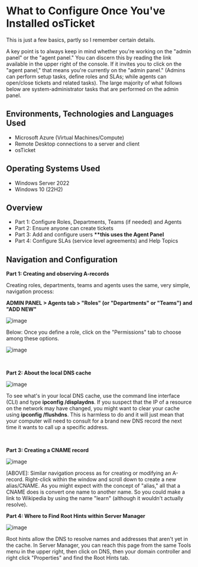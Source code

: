 <h1>What to Configure Once You've Installed osTicket </h1>
This is just a few basics, partly so I remember certain details.
<p></p>
A key point is to always keep in mind whether you're working on the "admin panel" or the "agent panel." You can discern this by reading the link available in the upper right of the console. If it invites you to click on the "agent panel," that means you're currently on the "admin panel." (Admins can perform setup tasks, define roles and SLAs; while agents can open/close tickets and related tasks). The large majority of what follows below are system-administrator tasks that are performed on the admin panel.
<br />


<h2>Environments, Technologies and Languages Used</h2>

- Microsoft Azure (Virtual Machines/Compute)
- Remote Desktop connections to a server and client
- osTicket


<h2>Operating Systems Used </h2>

- Windows Server 2022
- Windows 10 (22H2)

<h2>Overview</h2>

- Part 1: Configure Roles, Departments, Teams (if needed) and Agents
- Part 2: Ensure anyone can create tickets
- Part 3: Add and configure users <b>**this uses the Agent Panel</b>
- Part 4: Configure SLAs (service level agreements) and Help Topics
  
<h2>Navigation and Configuration</h2>

<b>Part 1: Creating and observing A-records</b>

<p>
Creating roles, departments, teams and agents uses the same, very simple, navigation process:
<p></p>
<b>ADMIN PANEL > Agents tab > "Roles" (or "Departments" or "Teams") and "ADD NEW"</b>
<p></p>

![image](https://github.com/lcccodes/post-install-config/assets/171904823/aea394d9-726b-4bfe-9f6d-38a81a3c9902)



</p>
<p>
Below: Once you define a role, click on the "Permissions" tab to choose among these options.

  ![image](https://github.com/lcccodes/post-install-config/assets/171904823/f71c6d7e-47e5-49ae-ab98-6fe5f01f4431)



</p>
<br />


<b>Part 2: About the local DNS cache</b>
<p>

![image](https://github.com/lcccodes/dnsconfig/assets/171904823/1dd7fe21-9c98-4103-ac6b-3385b826f481)


</p>
<p>
To see what's in your local DNS cache, use the command line interface (CLI) and type <b>ipconfig /displaydns</b>. If you suspect that the IP of a resource on the network may have changed, you might want to clear your cache using <b>ipconfig /flushdns</b>. This is harmless to do and it will just mean that your computer will need to consult for a brand new DNS record the next time it wants to call up a specific address. 
</p>
<br />


<b>Part 3: Creating a CNAME record</b>
<p>

![image](https://github.com/lcccodes/dnsconfig/assets/171904823/69e8d3fe-4e0d-4542-8114-76422d439455)


</p>
<p>
[ABOVE]: Similar navigation process as for creating or modifying an A-record. Right-click within the window and scroll down to create a new alias/CNAME. As you might expect with the concept of "alias," all that a CNAME does is convert one name to another name. So you could make a link to Wikipedia by using the name "learn" (although it wouldn't actually resolve).
</p>



<b>Part 4: Where to Find Root Hints within Server Manager</b>
</p>
<p>
  
![image](https://github.com/lcccodes/dnsconfig/assets/171904823/403e47d5-61a8-496c-a2c8-d15fa5bf1c68)



</p>
<p>
Root hints allow the DNS to resolve names and addresses that aren't yet in the cache. In Server Manager, you can reach this page from the same Tools menu in the upper right, then click on DNS, then your domain controller and right click "Properties" and find the Root Hints tab.
</p>
<br />
